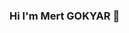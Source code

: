 ### Hi I'm Mert GOKYAR 👋


<!--
- 🔭 I’m currently working on ...
- 🌱 I’m currently learning ...
-->
